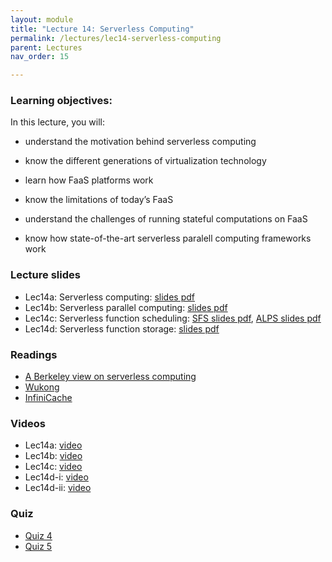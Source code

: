```yaml
---
layout: module
title: "Lecture 14: Serverless Computing"
permalink: /lectures/lec14-serverless-computing
parent: Lectures
nav_order: 15

---
```


### Learning objectives:
In this lecture, you will:

* understand the motivation behind serverless computing
* know the different generations of virtualization technology
* learn how FaaS platforms work
* know the limitations of today’s FaaS

* understand the challenges of running stateful computations on FaaS
* know how state-of-the-art serverless paralell computing frameworks work


### Lecture slides

* Lec14a: Serverless computing: [slides pdf](/cs4740-fall24/assets/docs/lec14a-serverless-computing.pdf)
* Lec14b: Serverless parallel computing: [slides pdf](/cs4740-fall24/assets/docs/lec14b-serverless-parallel-computing.pdf)
* Lec14c: Serverless function scheduling: [SFS slides pdf](/cs4740-fall24/assets/docs/lec14c-serverless-function-scheduling-i.pdf), [ALPS slides pdf](/cs4740-fall24/assets/docs/lec14c-serverless-function-scheduling-ii.pdf)
* Lec14d: Serverless function storage: [slides pdf](/cs4740-fall24/assets/docs/lec14d-serverless-function-storage.pdf)


### Readings

* [A Berkeley view on serverless computing](https://www2.eecs.berkeley.edu/Pubs/TechRpts/2019/EECS-2019-3.pdf)
* [Wukong](https://dl.acm.org/doi/10.1145/3419111.3421286)
* [InfiniCache](https://www.usenix.org/system/files/fast20-wang_ao.pdf)



### Videos

* Lec14a: [video](https://edstem.org/us/courses/65103/discussion/5661329)
* Lec14b: [video](https://edstem.org/us/courses/65103/discussion/5746106)
* Lec14c: [video](https://edstem.org/us/courses/65103/discussion/5746124)
* Lec14d-i: [video](https://edstem.org/us/courses/65103/discussion/5746140)
* Lec14d-ii: [video](#)



### Quiz

* <a href="https://forms.gle/DoY9RK4JeSR3SrtN6">Quiz 4</a>
* <a href="https://forms.gle/Ds7EzrDPUiGVCoVU9">Quiz 5</a>
